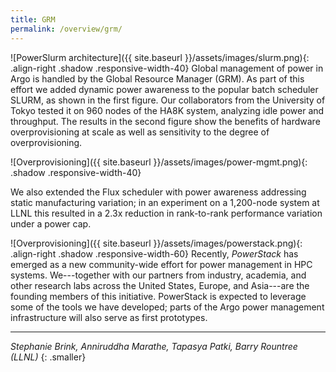 ```yaml
---
title: GRM
permalink: /overview/grm/
---
```


![PowerSlurm architecture]({{ site.baseurl }}/assets/images/slurm.png){: .align-right .shadow .responsive-width-40}
Global management of power in Argo is handled by the Global Resource
Manager (GRM).  As part of this effort we added dynamic power awareness to
the popular batch scheduler SLURM, as shown in the first figure.  Our
collaborators from the University of Tokyo tested it on 960 nodes of the
HA8K system, analyzing idle power and throughput.  The results in the
second figure show the benefits of hardware overprovisioning at scale as
well as sensitivity to the degree of overprovisioning.

![Overprovisioning]({{ site.baseurl }}/assets/images/power-mgmt.png){: .shadow .responsive-width-40}

We also extended the Flux scheduler with power awareness addressing static
manufacturing variation; in an experiment on a 1,200-node system at LLNL
this resulted in a 2.3x reduction in rank-to-rank performance
variation under a power cap.

![Overprovisioning]({{ site.baseurl }}/assets/images/powerstack.png){: .align-right .shadow .responsive-width-60}
Recently, _PowerStack_ has emerged as a new community-wide effort for power
management in HPC systems.  We---together with our partners from industry,
academia, and other research labs across the United States, Europe, and
Asia---are the founding members of this initiative.  PowerStack is expected
to leverage some of the tools we have developed; parts of the Argo power
management infrastructure will also serve as first prototypes.
<br clear="both" />

---

_Stephanie Brink, Anniruddha Marathe, Tapasya Patki, Barry Rountree (LLNL)_
{: .smaller}
